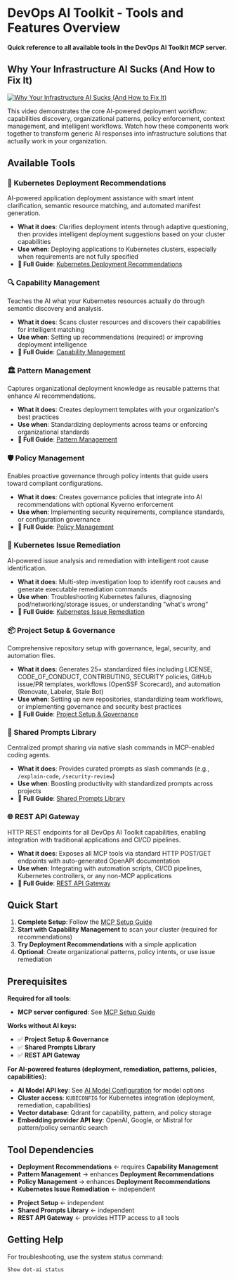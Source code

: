 # DevOps AI Toolkit - Tools and Features Overview

**Quick reference to all available tools in the DevOps AI Toolkit MCP server.**

## Why Your Infrastructure AI Sucks (And How to Fix It)

[![Why Your Infrastructure AI Sucks (And How to Fix It)](https://img.youtube.com/vi/Ma3gKmuXahc/maxresdefault.jpg)](https://youtu.be/Ma3gKmuXahc)

This video demonstrates the core AI-powered deployment workflow: capabilities discovery, organizational patterns, policy enforcement, context management, and intelligent workflows. Watch how these components work together to transform generic AI responses into infrastructure solutions that actually work in your organization.

## Available Tools

### 🚀 Kubernetes Deployment Recommendations
AI-powered application deployment assistance with smart intent clarification, semantic resource matching, and automated manifest generation.
- **What it does**: Clarifies deployment intents through adaptive questioning, then provides intelligent deployment suggestions based on your cluster capabilities
- **Use when**: Deploying applications to Kubernetes clusters, especially when requirements are not fully specified
- **📖 Full Guide**: [Kubernetes Deployment Recommendations](mcp-recommendation-guide.md)

### 🔍 Capability Management  
Teaches the AI what your Kubernetes resources actually do through semantic discovery and analysis.
- **What it does**: Scans cluster resources and discovers their capabilities for intelligent matching
- **Use when**: Setting up recommendations (required) or improving deployment intelligence
- **📖 Full Guide**: [Capability Management](mcp-capability-management-guide.md)

### 🏛️ Pattern Management
Captures organizational deployment knowledge as reusable patterns that enhance AI recommendations.
- **What it does**: Creates deployment templates with your organization's best practices
- **Use when**: Standardizing deployments across teams or enforcing organizational standards
- **📖 Full Guide**: [Pattern Management](pattern-management-guide.md)

### 🛡️ Policy Management
Enables proactive governance through policy intents that guide users toward compliant configurations.
- **What it does**: Creates governance policies that integrate into AI recommendations with optional Kyverno enforcement
- **Use when**: Implementing security requirements, compliance standards, or configuration governance
- **📖 Full Guide**: [Policy Management](policy-management-guide.md)

### 🔧 Kubernetes Issue Remediation
AI-powered issue analysis and remediation with intelligent root cause identification.
- **What it does**: Multi-step investigation loop to identify root causes and generate executable remediation commands
- **Use when**: Troubleshooting Kubernetes failures, diagnosing pod/networking/storage issues, or understanding "what's wrong"
- **📖 Full Guide**: [Kubernetes Issue Remediation](mcp-remediate-guide.md)

### 📦 Project Setup & Governance
Comprehensive repository setup with governance, legal, security, and automation files.
- **What it does**: Generates 25+ standardized files including LICENSE, CODE_OF_CONDUCT, CONTRIBUTING, SECURITY policies, GitHub issue/PR templates, workflows (OpenSSF Scorecard), and automation (Renovate, Labeler, Stale Bot)
- **Use when**: Setting up new repositories, standardizing team workflows, or implementing governance and security best practices
- **📖 Full Guide**: [Project Setup & Governance](mcp-project-setup-guide.md)

<!--
### 🏗️ Platform Building
DEVELOPER NOTE: This tool is under active development with incomplete functionality. Not recommended for production use.
Conversational platform operations through natural language - install tools, create clusters, and manage infrastructure without memorizing commands.
- **What it does**: Dynamically discovers available platform operations, maps natural language intent to infrastructure scripts, and executes operations through conversational parameter collection
- **Use when**: Installing platform tools (Argo CD, Crossplane, cert-manager), creating Kubernetes clusters, or building platform infrastructure conversationally
- **📖 Full Guide**: [Platform Building](mcp-build-platform-guide.md)
-->

### 💬 Shared Prompts Library
Centralized prompt sharing via native slash commands in MCP-enabled coding agents.
- **What it does**: Provides curated prompts as slash commands (e.g., `/explain-code`, `/security-review`)
- **Use when**: Boosting productivity with standardized prompts across projects
- **📖 Full Guide**: [Shared Prompts Library](mcp-prompts-guide.md)

### 🌐 REST API Gateway
HTTP REST endpoints for all DevOps AI Toolkit capabilities, enabling integration with traditional applications and CI/CD pipelines.
- **What it does**: Exposes all MCP tools via standard HTTP POST/GET endpoints with auto-generated OpenAPI documentation
- **Use when**: Integrating with automation scripts, CI/CD pipelines, Kubernetes controllers, or any non-MCP applications
- **📖 Full Guide**: [REST API Gateway](rest-api-gateway-guide.md)

## Quick Start

1. **Complete Setup**: Follow the [MCP Setup Guide](mcp-setup.md)
2. **Start with Capability Management** to scan your cluster (required for recommendations)
3. **Try Deployment Recommendations** with a simple application
4. **Optional**: Create organizational patterns, policy intents, or use issue remediation

## Prerequisites

**Required for all tools:**
- **MCP server configured**: See [MCP Setup Guide](mcp-setup.md)

**Works without AI keys:**
- ✅ **Project Setup & Governance**
- ✅ **Shared Prompts Library**
- ✅ **REST API Gateway**

**For AI-powered features (deployment, remediation, patterns, policies, capabilities):**
- **AI Model API key**: See [AI Model Configuration](mcp-setup.md#ai-model-configuration) for model options
- **Cluster access**: `KUBECONFIG` for Kubernetes integration (deployment, remediation, capabilities)
- **Vector database**: Qdrant for capability, pattern, and policy storage
- **Embedding provider API key**: OpenAI, Google, or Mistral for pattern/policy semantic search

## Tool Dependencies

- **Deployment Recommendations** ← requires **Capability Management**
- **Pattern Management** → enhances **Deployment Recommendations**
- **Policy Management** → enhances **Deployment Recommendations**
- **Kubernetes Issue Remediation** ← independent
<!-- - **Platform Building** ← independent (requires Nushell runtime) -->
- **Project Setup** ← independent
- **Shared Prompts Library** ← independent
- **REST API Gateway** ← provides HTTP access to all tools

## Getting Help

For troubleshooting, use the system status command:
```
Show dot-ai status
```